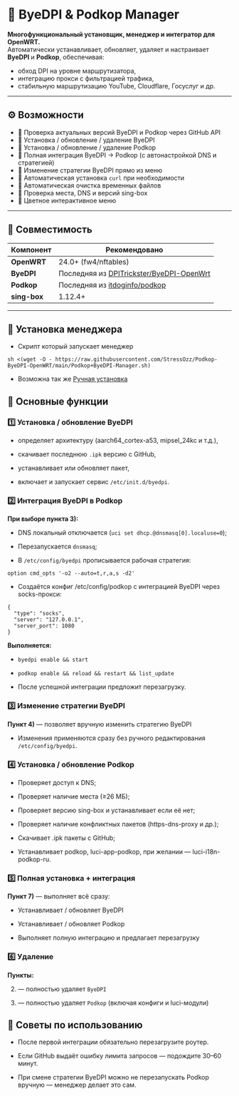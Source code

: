 # 🧩 ByeDPI & Podkop Manager

**Многофункциональный установщик, менеджер и интегратор для OpenWRT.**  
Автоматически устанавливает, обновляет, удаляет и настраивает **ByeDPI** и **Podkop**, обеспечивая:
- обход DPI на уровне маршрутизатора,
- интеграцию прокси с фильтрацией трафика,
- стабильную маршрутизацию YouTube, Cloudflare, Госуслуг и др.

---

## ⚙️ Возможности

- 🔹 Проверка актуальных версий ByeDPI и Podkop через GitHub API  
- 🔹 Установка / обновление / удаление ByeDPI  
- 🔹 Установка / обновление / удаление Podkop  
- 🔹 Полная интеграция ByeDPI → Podkop (с автонастройкой DNS и стратегией)  
- 🔹 Изменение стратегии ByeDPI прямо из меню  
- 🔹 Автоматическая установка `curl` при необходимости  
- 🔹 Автоматическая очистка временных файлов  
- 🔹 Проверка места, DNS и версий sing-box  
- 🔹 Цветное интерактивное меню

---

## 🧱 Совместимость

| Компонент | Рекомендовано |
|------------|----------------|
| **OpenWRT** | 24.0+ (fw4/nftables) |
| **ByeDPI** | Последняя из [DPITrickster/ByeDPI-OpenWrt](https://github.com/DPITrickster/ByeDPI-OpenWrt/releases) |
| **Podkop** | Последняя из [itdoginfo/podkop](https://github.com/itdoginfo/podkop/releases) |
| **sing-box** | 1.12.4+ |

---

## 🧩 Установка менеджера
- Скрипт который запускает менеджер
```
sh <(wget -O - https://raw.githubusercontent.com/StressOzz/Podkop-ByeDPI-OpenWRT/main/Podkop+ByeDPI-Manager.sh)
```

- Возможна так же [Ручная установка](readme.hand.md)

## 🔧 Основные функции

### 1️⃣ Установка / обновление ByeDPI

- определяет архитектуру (aarch64_cortex-a53, mipsel_24kc и т.д.),

- скачивает последнюю `.ipk` версию с GitHub,

- устанавливает или обновляет пакет,

- включает и запускает сервис `/etc/init.d/byedpi`.


### 2️⃣ Интеграция ByeDPI в Podkop

**При выборе пункта 3):**

- DNS локальный отключается (`uci set dhcp.@dnsmasq[0].localuse=0`);

- Перезапускается `dnsmasq`;

- В `/etc/config/byedpi` прописывается рабочая стратегия:

`option cmd_opts '-o2 --auto=t,r,a,s -d2'`

- Создаётся конфиг /etc/config/podkop с интеграцией ByeDPI через socks-прокси:
```
{
  "type": "socks",
  "server": "127.0.0.1",
  "server_port": 1080
}
```

**Выполняется:**

- `byedpi enable && start`

- `podkop enable && reload && restart && list_update`

- После успешной интеграции предложит перезагрузку.

### 3️⃣ Изменение стратегии ByeDPI

**Пункт 4)** — позволяет вручную изменить стратегию ByeDPI

- Изменения применяются сразу без ручного редактирования `/etc/config/byedpi`.

### 4️⃣ Установка / обновление Podkop

- Проверяет доступ к DNS;

- Проверяет наличие места (≥26 МБ);

- Проверяет версию sing-box и устанавливает если её нет;

- Проверяет наличие конфликтных пакетов (https-dns-proxy и др.);

- Скачивает .ipk пакеты с GitHub;

- Устанавливает podkop, luci-app-podkop, при желании — luci-i18n-podkop-ru.

### 5️⃣ Полная установка + интеграция

**Пункт 7)** — выполняет всё сразу:

- Устанавливает / обновляет ByeDPI

- Устанавливает / обновляет Podkop

- Выполняет полную интеграцию и предлагает перезагрузку

### 6️⃣ Удаление

**Пункты:**

2) — полностью удаляет `ByeDPI`

6) — полностью удаляет `Podkop` (включая конфиги и luci-модули)

## 🧠 Советы по использованию

- После первой интеграции обязательно перезагрузите роутер.

- Если GitHub выдаёт ошибку лимита запросов — подождите 30–60 минут.

- При смене стратегии ByeDPI можно не перезапускать Podkop вручную — менеджер делает это сам.

